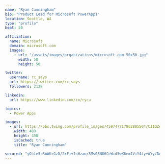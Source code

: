 ```yaml
---
name: "Ryan Cunningham"
bio: "Product Lead for Microsoft PowerApps"
location: Seattle, WA
type: "profile"
heat: 50

affiliation:
  name: Microsoft
  domain: microsoft.com
  images:
    - url: "/assets/images/organizations/microsoft.com-50x50.jpg"
      width: 50
      height: 50

twitter:
  username: rc_says
  url: https://twitter.com/rc_says
  followers: 2128

linkedin:
  url: https://www.linkedin.com/in/rycu

topics:
  - Power Apps

images:
  - url: https://pbs.twimg.com/profile_images/459747717862805504/CJIGZejd_400x400.png
    width: 400
    height: 400
    isCached: true
    title: "Ryan Cunningham"

secured: "yOhLe5rRoWKrGzD/2xFi+1sHzao/RMs08N86CeWid5wX6em1ViY4ty+AYy/Dq83qL2W5o0hDYv8tHCGkQOTqTXmXQsFlvK6AGhODFG8GexhGg7xLYV95V4wUtmvrxWGO7DQeKo/u12qwI9FT5i2GZwqhWDNIQvxYGx2kqh0rS+nKoirhOaLWv44fU4wH7yknxi3hfDshc9a7lz5uQb9ANjwZ2x2dVd32XhmAnksN8XdulnMgPaaZhG/rfg+iLbAoo2nTr8avUwWFHpJfSWuQubhmYLl3zQ4nlP8t5Fu6uhGhMciTfyj4jhUY6q4+LRpn754jPPKMCaiOeTagyn1CpdIqKfoAKG1sCtAzsoNrJ1lujuA0UgphzGFdr82T8CdBtr2Iz3efzsWioVfk34UYOVvsNNWkwgrMd6BMl/TIutM=;wgAAVHgfdQiTkr5pRBZbzA=="
---
```


